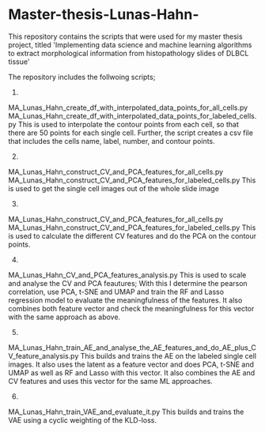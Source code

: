 # Master-thesis-Lunas-Hahn-
This repository contains the scripts that were used for my master thesis project, titled 'Implementing data science and
machine learning algorithms to extract morphological information from histopathology slides of DLBCL tissue'

The repository includes the follwoing scripts;

1. 
MA_Lunas_Hahn_create_df_with_interpolated_data_points_for_all_cells.py
MA_Lunas_Hahn_create_df_with_interpolated_data_points_for_labeled_cells.py
This is used to interpolate the contour points from each cell, so that there are 50 points for each single cell. 
Further, the script creates a csv file that includes the cells name, label, number, and contour points. 

2.
MA_Lunas_Hahn_construct_CV_and_PCA_features_for_all_cells.py
MA_Lunas_Hahn_construct_CV_and_PCA_features_for_labeled_cells.py
This is used to get the single cell images out of the whole slide image

3.
MA_Lunas_Hahn_construct_CV_and_PCA_features_for_all_cells.py
MA_Lunas_Hahn_construct_CV_and_PCA_features_for_labeled_cells.py
This is used to calculate the different CV features and do the PCA on the contour points. 

4.
MA_Lunas_Hahn_CV_and_PCA_features_analysis.py
This is used to scale and analyse the CV and PCA feautures; With this I determine the pearson correlation, 
use PCA, t-SNE and UMAP and train the RF and Lasso regression model to evaluate the meaningfulness of the features.
It also combines both feature vector and check the meaningfulness for this vector with the same approach as above. 

5.
MA_Lunas_Hahn_train_AE_and_analyse_the_AE_features_and_do_AE_plus_CV_feature_analysis.py
This builds and trains the AE on the labeled single cell images. It also uses the latent as a feature vector and does 
PCA, t-SNE and UMAP as well as RF and Lasso with this vector. It also combines the AE and CV features and uses this 
vector for the same ML approaches. 

6.
MA_Lunas_Hahn_train_VAE_and_evaluate_it.py
This builds and trains the VAE using a cyclic weighting of the KLD-loss.
